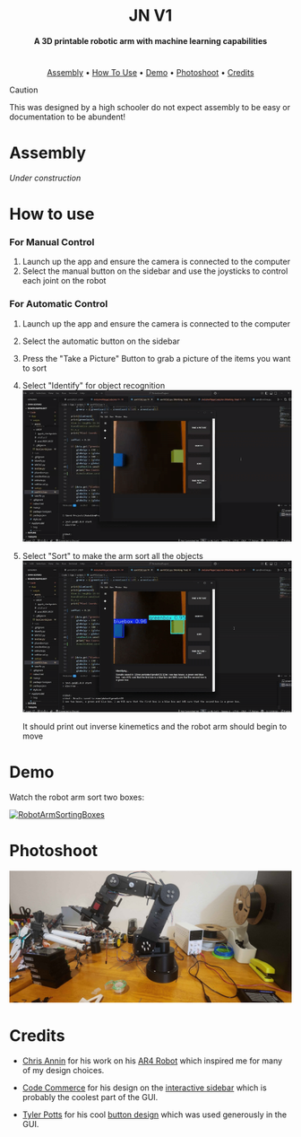 <h1 align="center">JN V1</h1>

<h4 align="center">A 3D printable robotic arm with machine learning capabilities</h4>


<h1></h1>

<p align="center">
  <a href="#assembly">Assembly</a> •
  <a href="#how-to-use">How To Use</a> • 
  <a href="#demo">Demo</a> •
  <a href="#photoshoot">Photoshoot</a> •
  <a href="#credits">Credits</a>
</p>

> [!Caution]
> This was designed by a high schooler do not expect assembly to be easy or documentation to be abundent!

# **Assembly**

_Under construction_

# **How to use**

<h3> For Manual Control</h3>

1. Launch up the app and ensure the camera is connected to the computer
2. Select the manual button on the sidebar and use the joysticks to control each joint on the robot

<h3> For Automatic Control</h3>

1. Launch up the app and ensure the camera is connected to the computer
2. Select the automatic button on the sidebar
3. Press the "Take a Picture" Button to grab a picture of the items you want to sort
4. Select "Identify" for object recognition
 ![idGIF](https://github.com/Jstn1321/ML-6-Axis-Arm/blob/main/Photoshoot/clickIdentify.gif?raw=true)
5. Select "Sort" to make the arm sort all the objects
   ![sortGIF](https://github.com/Jstn1321/ML-6-Axis-Arm/blob/main/Photoshoot/sortgif.gif?raw=true)
   
   It should print out inverse kinemetics and the robot arm should begin to move



# **Demo**
Watch the robot arm sort two boxes:

[![RobotArmSortingBoxes](https://img.youtube.com/vi/RnRYXaKSuSA/0.jpg)](https://www.youtube.com/watch?v=RnRYXaKSuSA)
# **Photoshoot**
![Pic of Arm](https://github.com/Jstn1321/ML-6-Axis-Arm/blob/main/Photoshoot/20241027_181017.jpg?raw=true)
# **Credits**

- [Chris Annin](https://www.anninrobotics.com/) for his work on his [AR4 Robot](https://www.youtube.com/watch?v=iB2NAgfVjIs&t=90s) which inspired me for many of my design choices.
  
- [Code Commerce](https://www.youtube.com/@codecommerce) for his design on the [interactive sidebar](https://www.youtube.com/watch?v=uy1tgKOnPB0) which is probably the coolest part of the GUI.

- [Tyler Potts](https://www.youtube.com/@TylerPotts) for his cool [button design](https://github.com/TylerPottsDev/yt-css-buttons) which was used generously in the GUI.
